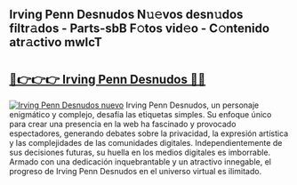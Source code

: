 ## Irving Penn Desnudos N𝚞𝚎vos desn𝚞dos filtr𝚊dos - Parts-sbB F𝚘tos vid𝚎o - C𝚘ntenido atr𝚊ctivo mwIcT

# <h2><a href="http://mb4dcen.tromn.icu/?c=Irving+Penn+Desnudos">🔗👉👉👉 Irving Penn Desnudos 🔗🔗</a></h2>

[![Irving Penn Desnudos nuevo](https://i.imgur.com/pEAQMta.gif)](http://mb4dcen.tromn.icu/?c=Irving+Penn+Desnudos)
Irving Penn Desnudos, un personaje enigmático y complejo, desafía las etiquetas simples. Su enfoque único para crear una presencia en la web ha fascinado y provocado espectadores, generando debates sobre la privacidad, la expresión artística y las complejidades de las comunidades digitales. Independientemente de sus decisiones futuras, su huella en los medios digitales es imborrable. Armado con una dedicación inquebrantable y un atractivo innegable, el progreso de Irving Penn Desnudos en el universo virtual es ilimitado.
